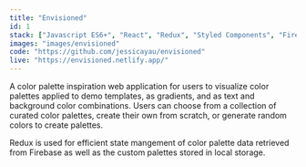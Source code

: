 ```yaml
---
title: "Envisioned"
id: 1
stack: ["Javascript ES6+", "React", "Redux", "Styled Components", "Firebase"]
images: "images/envisioned"
code: "https://github.com/jessicayau/envisioned"
live: "https://envisioned.netlify.app/"
---
```


A color palette inspiration web application for users to visualize color palettes applied to demo templates, as gradients, and as text and background color combinations. Users can choose from a collection of curated color palettes, create their own from scratch, or generate random colors to create palettes.

Redux is used for efficient state mangement of color palette data retrieved from Firebase as well as the custom palettes stored in local storage.
